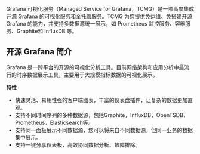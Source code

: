 Grafana 可视化服务（Managed Service for Grafana，TCMG）是一项高度集成开源 Grafana 的可视化服务和全托管服务。TCMG 为您提供免运维、免搭建开源 Grafana 的能力，并支持多数据源统一展示，如  Prometheus 监控服务、容器服务、Graphite和 InfluxDB 等。

## 开源 Grafana 简介
Grafana 是一跨平台的开源的可视化分析工具。目前网络架构和应用分析中最流行的时序数据展示工具，主要用于大规模指标数据的可视化展示。

**特性**

- 快速灵活、易用性强的客户端图表，丰富的仪表盘插件，让复杂的数据更加直观。
- 支持不同时间序列的多种数据源，包括Graphite，InfluxDB，OpenTSDB，Prometheus，Elasticsearch等。
- 支持同一面板展示不同数据源，您可以将来自不同数据源，但同一业务的数据集中展示。
- 支持一键分享仪表板，高效协同数据分析、故障排除。



